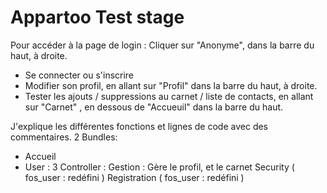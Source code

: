 Appartoo Test stage
=========

Pour accéder à la page de login : Cliquer sur "Anonyme", dans la barre du haut, à droite.
- Se connecter ou s'inscrire
- Modifier son profil, en allant sur "Profil" dans la barre du haut, à droite.
- Tester les ajouts / suppressions au carnet / liste de contacts, en allant sur "Carnet" , en dessous de "Accueuil" dans la barre du haut.

J'explique les différentes fonctions et lignes de code avec des commentaires.
2 Bundles:
- Accueil
- User :
    3 Controller :
      Gestion : Gère le profil, et le carnet
      Security ( fos_user : redéfini )
      Registration ( fos_user : redéfini )
